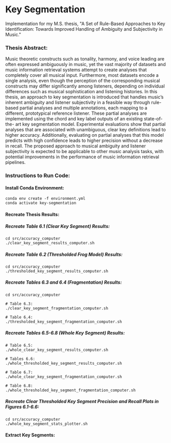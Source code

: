 # Key Segmentation

Implementation for my M.S. thesis, "A Set of Rule-Based Approaches to Key Identification: Towards Improved Handling of Ambiguity and Subjectivity in Music."

### Thesis Abstract:
Music theoretic constructs such as tonality, harmony, and voice leading are often expressed ambiguously in music, yet the vast majority of datasets and music information retrieval systems attempt to create analyses that completely cover all musical input. Furthermore, most datasets encode a single analysis, even though the perception of the corresponding musical constructs may differ significantly among listeners, depending on individual differences such as musical sophistication and listening histories. In this thesis, an approach to key segmentation is introduced that handles music’s inherent ambiguity and listener subjectivity in a feasible way through rule-based partial analyses and multiple annotations, each mapping to a different, prototypical reference listener. These partial analyses are implemented using the chord and key label outputs of an existing state-of-the- art key segmentation model. Experimental evaluations show that partial analyses that are associated with unambiguous, clear key definitions lead to higher accuracy. Additionally, evaluating on partial analyses that this model predicts with high confidence leads to higher precision without a decrease in recall. The proposed approach to musical ambiguity and listener subjectivity is expected to be applicable to other music analysis tasks, with potential improvements in the performance of music information retrieval pipelines.

### Instructions to Run Code:
#### Install Conda Environment:
```
conda env create -f environment.yml
conda activate key-segmentation
```

#### Recreate Thesis Results:
##### Recreate Table 6.1 (Clear Key Segment) Results:
```
cd src/accuracy_computer
./clear_key_segment_results_computer.sh
```

##### Recreate Table 6.2 (Thresholded Frog Model) Results:
```
cd src/accuracy_computer
./thresholded_key_segment_results_computer.sh
```

##### Recreate Tables 6.3 and 6.4 (Fragmentation) Results:
```
cd src/accuracy_computer

# Table 6.3:
./clear_key_segment_fragmentation_computer.sh

# Table 6.4:
./thresholded_key_segment_fragmentation_computer.sh
```

##### Recreate Tables 6.5-6.8 (Whole Key Segment) Results:
```
# Table 6.5:
./whole_clear_key_segment_results_computer.sh

# Tables 6.6:
./whole_thresholded_key_segment_results_computer.sh

# Table 6.7:
./whole_clear_key_segment_fragmentation_computer.sh

# Table 6.8:
./whole_thresholded_key_segment_fragmentation_computer.sh
```

##### Recreate Clear Thresholded Key Segment Precision and Recall Plots in Figures 6.1-6.6:
```
cd src/accuracy_computer
./whole_key_segment_stats_plotter.sh
```

#### Extract Key Segments:
```
```